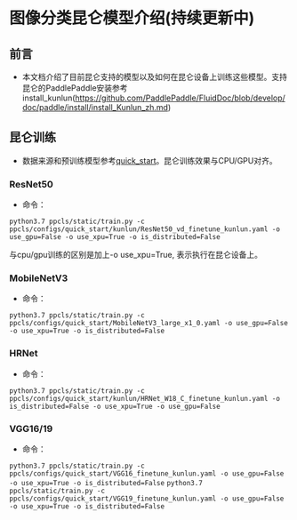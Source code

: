 # 图像分类昆仑模型介绍(持续更新中)

## 前言

* 本文档介绍了目前昆仑支持的模型以及如何在昆仑设备上训练这些模型。支持昆仑的PaddlePaddle安装参考install_kunlun(https://github.com/PaddlePaddle/FluidDoc/blob/develop/doc/paddle/install/install_Kunlun_zh.md)

## 昆仑训练
* 数据来源和预训练模型参考[quick_start](../quick_start/quick_start_classification_new_user.md)。昆仑训练效果与CPU/GPU对齐。

### ResNet50
* 命令：

```python3.7 ppcls/static/train.py -c ppcls/configs/quick_start/kunlun/ResNet50_vd_finetune_kunlun.yaml -o use_gpu=False -o use_xpu=True -o is_distributed=False```

与cpu/gpu训练的区别是加上-o use_xpu=True, 表示执行在昆仑设备上。

### MobileNetV3
* 命令：

```python3.7 ppcls/static/train.py -c ppcls/configs/quick_start/MobileNetV3_large_x1_0.yaml -o use_gpu=False -o use_xpu=True -o is_distributed=False```

### HRNet
* 命令：

```python3.7 ppcls/static/train.py -c ppcls/configs/quick_start/kunlun/HRNet_W18_C_finetune_kunlun.yaml -o is_distributed=False -o use_xpu=True -o use_gpu=False```


### VGG16/19
* 命令：

```python3.7 ppcls/static/train.py -c ppcls/configs/quick_start/VGG16_finetune_kunlun.yaml -o use_gpu=False -o use_xpu=True -o is_distributed=False```
```python3.7 ppcls/static/train.py -c ppcls/configs/quick_start/VGG19_finetune_kunlun.yaml -o use_gpu=False -o use_xpu=True -o is_distributed=False```
